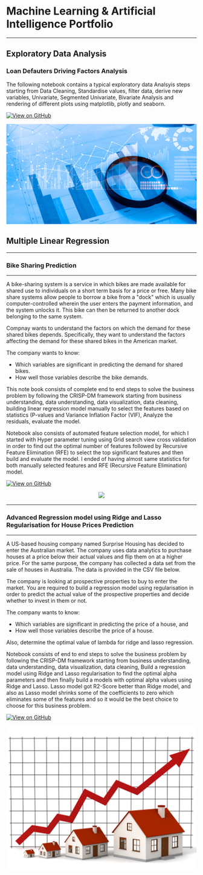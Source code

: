 # Machine Learning & Artificial Intelligence Portfolio
---
## Exploratory Data Analysis

### Loan Defauters Driving Factors Analysis

The following notebook contains a typical exploratory data Analsyis steps starting from Data Cleaning, Standardise values, filter data, derive new variables, Univariate, Segmented Univariate, Bivariate Analysis and rendering of different plots using matplotlib, plotly and seaborn.

[![View on GitHub](https://img.shields.io/badge/GitHub-View_on_GitHub-blue?logo=GitHub)](https://github.com/bhogasena/Loan_Default_Analysis)

<center><img src="assets/img/EDA.jpg"/></center>

## Multiple Linear Regression

---
### Bike Sharing Prediction
--- 

A bike-sharing system is a service in which bikes are made available for shared use to individuals on a short term basis for a price or free. Many bike share systems allow people to borrow a bike from a "dock" which is usually computer-controlled wherein the user enters the payment information, and the system unlocks it. This bike can then be returned to another dock belonging to the same system.

Compnay wants to understand the factors on which the demand for these shared bikes depends. Specifically, they want to understand the factors affecting the demand for these shared bikes in the American market.

The company wants to know:

* Which variables are significant in predicting the demand for shared bikes.
* How well those variables describe the bike demands.

This note book consists of complete end to end steps to solve the business problem by following the CRISP-DM framework starting from business understanding, data understanding, data visualization, data cleaning,  building linear regression model manually to select the features based on statistics (P-values and Variance Inflation Factor (VIF), Analyze the residuals, evaluate the model. 

Notebook also consists of automated feature selection model, for which I started with Hyper parameter tuning using Grid search view cross validation in order to find out the optimal number of features followed by Recursive Feature Elimination (RFE) to select the top significant features and then build and evaluate the model. 
I ended of having almost same statistics for both manually selected features and RFE (Recursive Feature Elimination) model.

[![View on GitHub](https://img.shields.io/badge/GitHub-View_on_GitHub-blue?logo=GitHub)](https://github.com/bhogasena/BikeSharingDemad)

<center><img src="assets/img/Bikes.jpg"/></center>

---


### Advanced Regression model using Ridge and Lasso Regularisation for House Prices Prediction

--- 
A US-based housing company named Surprise Housing has decided to enter the Australian market. The company uses data analytics to purchase houses at a price below their actual values and flip them on at a higher price. For the same purpose, the company has collected a data set from the sale of houses in Australia. The data is provided in the CSV file below.
 

The company is looking at prospective properties to buy to enter the market. You are required to build a regression model using regularisation in order to predict the actual value of the prospective properties and decide whether to invest in them or not.

The company wants to know:

*   Which variables are significant in predicting the price of a house, and
*   How well those variables describe the price of a house.

Also, determine the optimal value of lambda for ridge and lasso regression.

Notebook consists of end to end steps to solve the business problem by following the CRISP-DM framework starting from business understanding, data understanding, data visualization, data cleaning, Build a regression model using Ridge and Lasso regularisation to find the optimal alpha parameters and then finally build a models with optimal alpha values using Ridge and Lasso. Lasso model got R2-Score better than Ridge model, and also as Lasso model shrinks some of the coefficients to zero which eliminates some of the features and so it would be the best choice to choose for this business problem.

[![View on GitHub](https://img.shields.io/badge/GitHub-View_on_GitHub-blue?logo=GitHub)](https://github.com/bhogasena/House-Price-Prediction)

<center><img src="assets/img/house_price.jpg"/></center>

